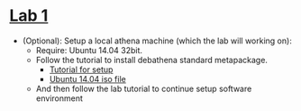 # [Lab 1](https://pdos.csail.mit.edu/6.828/2018/labs/lab1/)
* (Optional): Setup a local athena machine (which the lab will working on):
    + Require: Ubuntu 14.04 32bit.
    + Follow the tutorial to install debathena standard metapackage.
        + [Tutorial for setup](https://kb.mit.edu/confluence/pages/viewpage.action;jsessionid=C41777EAE7A587A2A0C394246BAF6454?pageId=152594763)
        + [Ubuntu 14.04 iso file](https://releases.ubuntu.com/14.04/ubuntu-14.04.6-desktop-i386.iso)
    + And then follow the lab tutorial to continue setup software environment
      

